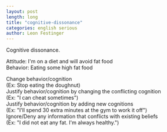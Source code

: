 ```yaml
---
layout: post
length: long
title: "cognitive-dissonance"
categories: english serious
author: Leon Festinger
---
```

Cognitive dissonance.  

Attitude: I'm on a diet and will avoid fat food   
Behavior: Eating some high fat food    

Change behavior/cognition    
	(Ex: Stop eating the doughnut)    
Justify behavior/cognition by changing the conflicting cognition    
	(Ex: "I can cheat sometimes")    
Justify behavior/cognition by adding new cognitions    
	(Ex: "I'll spend 30 extra minutes at the gym to work it off")  
Ignore/Deny any information that conflicts with existing beliefs     
	(Ex: "I did not eat any fat. I'm always healthy.")
